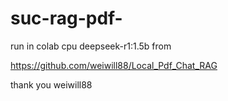 # suc-rag-pdf-

run in colab cpu
deepseek-r1:1.5b
from

https://github.com/weiwill88/Local_Pdf_Chat_RAG


thank you weiwill88
